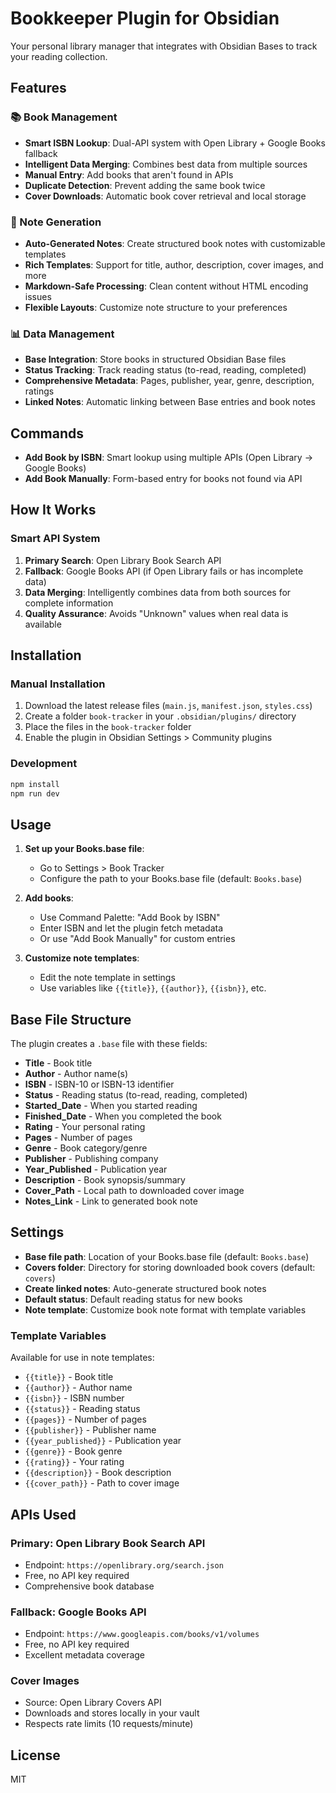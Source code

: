 # Bookkeeper Plugin for Obsidian

Your personal library manager that integrates with Obsidian Bases to track your reading collection.

## Features

### 📚 Book Management
- **Smart ISBN Lookup**: Dual-API system with Open Library + Google Books fallback
- **Intelligent Data Merging**: Combines best data from multiple sources
- **Manual Entry**: Add books that aren't found in APIs
- **Duplicate Detection**: Prevent adding the same book twice
- **Cover Downloads**: Automatic book cover retrieval and local storage

### 📝 Note Generation
- **Auto-Generated Notes**: Create structured book notes with customizable templates
- **Rich Templates**: Support for title, author, description, cover images, and more
- **Markdown-Safe Processing**: Clean content without HTML encoding issues
- **Flexible Layouts**: Customize note structure to your preferences

### 📊 Data Management
- **Base Integration**: Store books in structured Obsidian Base files
- **Status Tracking**: Track reading status (to-read, reading, completed)
- **Comprehensive Metadata**: Pages, publisher, year, genre, description, ratings
- **Linked Notes**: Automatic linking between Base entries and book notes

## Commands

- **Add Book by ISBN**: Smart lookup using multiple APIs (Open Library → Google Books)
- **Add Book Manually**: Form-based entry for books not found via API

## How It Works

### Smart API System
1. **Primary Search**: Open Library Book Search API
2. **Fallback**: Google Books API (if Open Library fails or has incomplete data)
3. **Data Merging**: Intelligently combines data from both sources for complete information
4. **Quality Assurance**: Avoids "Unknown" values when real data is available

## Installation

### Manual Installation

1. Download the latest release files (`main.js`, `manifest.json`, `styles.css`)
2. Create a folder `book-tracker` in your `.obsidian/plugins/` directory
3. Place the files in the `book-tracker` folder
4. Enable the plugin in Obsidian Settings > Community plugins

### Development

```bash
npm install
npm run dev
```

## Usage

1. **Set up your Books.base file**:
   - Go to Settings > Book Tracker
   - Configure the path to your Books.base file (default: `Books.base`)

2. **Add books**:
   - Use Command Palette: "Add Book by ISBN"
   - Enter ISBN and let the plugin fetch metadata
   - Or use "Add Book Manually" for custom entries

3. **Customize note templates**:
   - Edit the note template in settings
   - Use variables like `{{title}}`, `{{author}}`, `{{isbn}}`, etc.

## Base File Structure

The plugin creates a `.base` file with these fields:

- **Title** - Book title
- **Author** - Author name(s)
- **ISBN** - ISBN-10 or ISBN-13 identifier
- **Status** - Reading status (to-read, reading, completed)
- **Started_Date** - When you started reading
- **Finished_Date** - When you completed the book
- **Rating** - Your personal rating
- **Pages** - Number of pages
- **Genre** - Book category/genre
- **Publisher** - Publishing company
- **Year_Published** - Publication year
- **Description** - Book synopsis/summary
- **Cover_Path** - Local path to downloaded cover image
- **Notes_Link** - Link to generated book note

## Settings

- **Base file path**: Location of your Books.base file (default: `Books.base`)
- **Covers folder**: Directory for storing downloaded book covers (default: `covers`)
- **Create linked notes**: Auto-generate structured book notes
- **Default status**: Default reading status for new books
- **Note template**: Customize book note format with template variables

### Template Variables

Available for use in note templates:
- `{{title}}` - Book title
- `{{author}}` - Author name
- `{{isbn}}` - ISBN number
- `{{status}}` - Reading status
- `{{pages}}` - Number of pages
- `{{publisher}}` - Publisher name
- `{{year_published}}` - Publication year
- `{{genre}}` - Book genre
- `{{rating}}` - Your rating
- `{{description}}` - Book description
- `{{cover_path}}` - Path to cover image

## APIs Used

### Primary: Open Library Book Search API
- Endpoint: `https://openlibrary.org/search.json`
- Free, no API key required
- Comprehensive book database

### Fallback: Google Books API
- Endpoint: `https://www.googleapis.com/books/v1/volumes`
- Free, no API key required
- Excellent metadata coverage

### Cover Images
- Source: Open Library Covers API
- Downloads and stores locally in your vault
- Respects rate limits (10 requests/minute)

## License

MIT